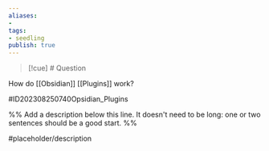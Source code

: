 ```yaml
---
aliases: 
- 
tags:
- seedling
publish: true
---
```


>[!cue] # Question

How do [[Obsidian]]  [[Plugins]] work?



#ID202308250740Opsidian_Plugins

%% Add a description below this line. It doesn't need to be long: one or two sentences should be a good start. %%

#placeholder/description 
